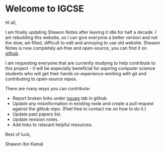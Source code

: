 # Welcome to IGCSE

Hi all,

I am finally updating Shawon Notes after leaving it idle for half a decade. I am rebuilding this website, so I can give everyone a better version and not the slow, ad-filled, difficult to edit and annoying to use old website. Shawon Notes is now completely ad-free and open-source, you can find it on [github](https://github.com/shawonibnkamal/shawonnotes). 

I am requesting everyone that are currently studying to help contribute to this project - it will be especially beneficial for aspiring computer science students who will get their hands on experience working with git and contributing to open-source repos.

There are many ways you can contribute:
- Report broken links under [issues](https://github.com/shawonibnkamal/shawonnotes/issues) tab in github.
- Update any misinformation in existing node and create a pull request against the github repo. (Feel free to contact me on how to do it.)
- Update past papers list.
- Update revision notes.
- Add links to relavant helpful resources.

Best of luck,

Shawon Ibn Kamal